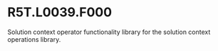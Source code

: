 # R5T.L0039.F000
Solution context operator functionality library for the solution context operations library.